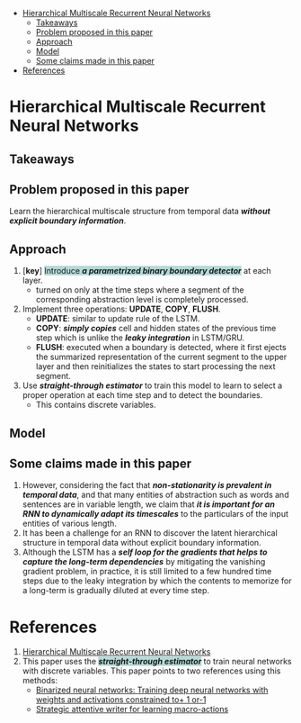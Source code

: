 <!-- TOC depthFrom:1 depthTo:6 withLinks:1 updateOnSave:1 orderedList:0 -->

- [Hierarchical Multiscale Recurrent Neural Networks](#hierarchical-multiscale-recurrent-neural-networks)
	- [Takeaways](#takeaways)
	- [Problem proposed in this paper](#problem-proposed-in-this-paper)
	- [Approach](#approach)
	- [Model](#model)
	- [Some claims made in this paper](#some-claims-made-in-this-paper)
- [References](#references)

<!-- /TOC -->

# Hierarchical Multiscale Recurrent Neural Networks

## Takeaways



## Problem proposed in this paper

Learn the hierarchical multiscale structure from temporal data _**without explicit boundary information**_.

## Approach

1. [**key**] <span style="background-color:#B3D9D9">Introduce _**a parametrized binary boundary detector**_</span> at each layer.
    - turned on only at the time steps where a segment of the corresponding abstraction level is completely processed.
1. Implement three operations: **UPDATE**, **COPY**, **FLUSH**.
    - **UPDATE**: similar to update rule of the LSTM.
    - **COPY**: _**simply copies**_ cell and hidden states of the previous time step which is unlike the _**leaky integration**_ in LSTM/GRU.
    - **FLUSH**: executed when a boundary is detected, where it first ejects the summarized representation of the current segment to the upper layer and then reinitializes the states to start processing the next segment.
1. Use _**straight-through estimator**_ to train this model to learn to select a proper operation at each time step and to detect the boundaries.
    - This contains discrete variables.

## Model



## Some claims made in this paper

1. However, considering the fact that _**non-stationarity is prevalent in temporal data**_, and that many entities of abstraction such as words and sentences are in variable length, we claim that _**it is important for an RNN to dynamically adapt its timescales**_ to the particulars of the input entities of various length.
1. It has been a challenge for an RNN to discover the latent hierarchical structure in temporal data without explicit boundary information.
1. Although the LSTM has a _**self loop for the gradients that helps to capture the long-term dependencies**_ by mitigating the vanishing gradient problem, in practice, it is still limited to a few hundred time steps due to the leaky integration by which the contents to memorize for a long-term is gradually diluted at every time step.

# References

1. [Hierarchical Multiscale Recurrent Neural Networks](https://arxiv.org/pdf/1609.01704.pdf)
1. This paper uses the <span style="background-color:#B3D9D9">_**straight-through estimator**_</span> to train neural networks with discrete variables. This paper points to two references using this methods:
    - [Binarized neural networks: Training deep neural networks with weights and activations constrained to+ 1 or-1](https://arxiv.org/abs/1602.02830)
    - [Strategic attentive writer for learning macro-actions](https://pdfs.semanticscholar.org/c3dd/2bf141c1371398e29ad37ced18bee34e1766.pdf)
